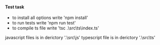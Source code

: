 #### Test task

- to install all options write 'npm install'
- to run tests write 'npm run test'
- to compile ts file write 'tsc .\src\ts\index.ts'

javascript files is in derictory  '.\src\js\'
typescript file is in derictory  '.\src\ts\'
